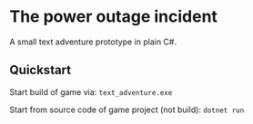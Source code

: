 # The power outage incident

A small text adventure prototype in plain C#.

## Quickstart

Start build of game via: `text_adventure.exe`

Start from source code of game project (not build): `dotnet run`
